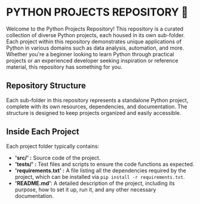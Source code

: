 # PYTHON PROJECTS REPOSITORY 📁

Welcome to the Python Projects Repository! This repository is a curated collection of diverse Python projects, each housed in its own sub-folder. Each project within this repository demonstrates unique applications of Python in various domains such as data analysis, automation, and more. Whether you're a beginner looking to learn Python through practical projects or an experienced developer seeking inspiration or reference material, this repository has something for you.

## Repository Structure

Each sub-folder in this repository represents a standalone Python project, complete with its own resources, dependencies, and documentation. The structure is designed to keep projects organized and easily accessible.

## Inside Each Project

Each project folder typically contains:

* **'src/' :** Source code of the project.
* **'tests/' :** Test files and scripts to ensure the code functions as expected.
* **'requirements.txt' :** A file listing all the dependencies required by the project, which can be installed via `pip install -r requirements.txt`.
* **'README.md'**: A detailed description of the project, including its purpose, how to set it up, run it, and any other necessary documentation.

